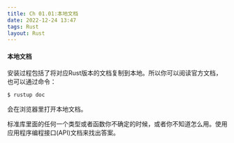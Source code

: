 ```yaml
---
title: Ch 01.01:本地文档
date: 2022-12-24 13:47
tags: Rust
layout: Rust
---
```

#### 本地文档

安装过程包括了将对应Rust版本的文档复制到本地。所以你可以阅读官方文档，也可以通过命令：

```powershell
$ rustup doc
```

会在浏览器里打开本地文档。

标准库里面的任何一个类型或者函数你不确定的时候，或者你不知道怎么用。使用应用程序编程接口(API)文档来找出答案。